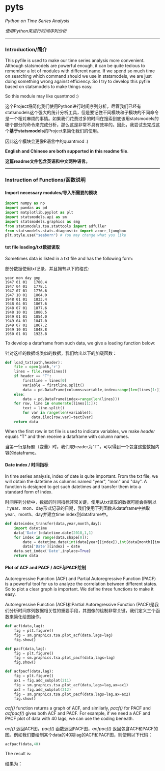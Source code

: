 # pyts
_Python on Time Series Analysis_

_使用Python来进行时间序列分析_

--------------------------
### Introduction/简介
This pyfile is used to make our time series analysis more convenient. Although statsmodels are powerful enough, it can be quite tedious to remember a lot of modules with different name. If we spend so much time on searching which command should we use in statsmodels, we are just doing something wrong against efficiency. So I try to develop this pyfile based on statsmodels to make things easy.

So this module may like quantmod :)

这个Project将简化我们使用Python进行时间序列分析。尽管我们已经有statsmodels这个强大的统计分析工具，但是要记住不同模块和子模块的不同命令是一个相对麻烦的事情。如果我们花费过多的时间在搜索到底该用statsmodels的哪个部分的命令来完成分析，那么这是非常不具有效率的。因此，我尝试去完成这个**基于statsmodels**的Project来简化我们的使用。

因此这个模块会更像R语言中的quantmod :)

**English and Chinese are both supported in this readme file.**

**这篇readme文件包含英语和中文两种语言。**

-------------------------
### Instruction of Functions/函数说明

#### Import necessary modules/导入所需要的模块
```Python
import numpy as np
import pandas as pd
import matplotlib.pyplot as plt
import statsmodels.api as sm
import statsmodels.graphics as smg
from statsmodels.tsa.stattools import adfuller
from statsmodels.stats.diagnostic import acorr_ljungbox
plt.style.use("seaborn") # You may change what you like
```
#### txt file loading/txt数据读取
Sometimes data is listed in a txt file and has the following form:

部分数据使用txt记录，并且拥有以下的格式:
```
year mon day gnp
1947 01 01   1780.4
1947 04 01   1778.1
1947 07 01   1776.6
1947 10 01   1804.0
1948 01 01   1833.4
1948 04 01   1867.6
1948 07 01   1877.6
1948 10 01   1880.5
1949 01 01   1854.0
1949 04 01   1847.0
1949 07 01   1867.2
1949 10 01   1848.8
1950 01 01   1923.8
```
To develop a dataframe from such data, we give a loading function below:

针对这样的数据或类似的数据，我们给出以下的加载函数：
```Python
def load_txt(path,header):
    file = open(path,'r')
    lines = file.readlines()
    if header == "T":
        firstline = lines[0]
        variable = firstline.split()
        data = pd.DataFrame(columns=variable,index=range(len(lines[1:])))
    else:
        data = pd.DataFrame(index=range(len(lines)))
    for row, line in enumerate(lines[1:]):
        text = line.split()
        for var in range(len(variable)):
            data.iloc[row,var]=text[var]
    return data

```
When the first row in txt file is used to indicate variables, we make _header_ equals "T" and then receive a dataframe with column names.

当第一行是标题（变量）时，我们取header为"T"，可以得到一个包含这些数据内容的dataframe。

#### Date index / 时间指标
In time series analysis, index of date is quite important. From the txt file, we will obtain the datetime as columns named "year", "mon" and "day". A function is designed to get such datetimes and transfer them into a standard form of index. 

时间序列分析中，数据的时间指标非常关键，使用从txt读取的数据可能会得到以上year、mon、day形式记录的日期，我们使用下列函数从dataframe中抽取year、month、day并建立time index到dataframe中。
```Python
def dateindex_transfer(data,year,month,day):
    import datetime
    data['Date']=datetime.date(2018,1,1)
    for index in range(data.shape[0]):
        date = datetime.date(int(data[year][index]),int(data[month][index]),int(data[day][index]))
        data['Date'][index] = date
    data.set_index('Date',inplace=True)
    return data
```

#### Plot of ACF and PACF / ACF与PACF绘制
Autoregressive Function (ACF) and Partial Autoregressive Function (PACF) is a powerful tool for us to analyze the correlation between different states. So to plot a clear graph is important. We define three functions to make it easy.

Autoregressive Function (ACF)和Partial Autoregressive Function (PACF)是我们分析时间序列数据相关性的重要手段，其图像的绘制非常关键，我们定义三个函数来简化绘图操作。
```Python
def acf(data,lag):
    fig = plt.figure()
    fig = sm.graphics.tsa.plot_acf(data,lags=lag)
    fig.show()

def pacf(data,lag):
    fig = plt.figure()
    fig = sm.graphics.tsa.plot_pacf(data,lags=lag)
    fig.show()

def acfpacf(data,lag):
    fig = plt.figure()
    ax1 = fig.add_subplot(211)
    fig = sm.graphics.tsa.plot_acf(data,lags=lag,ax=ax1)
    ax2 = fig.add_subplot(212)
    fig = sm.graphics.tsa.plot_pacf(data,lags=lag,ax=ax2)
    fig.show()
```
*acf()* function returns a graph of ACF, and similarly, *pacf()* for PACF and *acfpacf()* gives both ACF and PACF. For example, if we need a ACF and PACF plot of data with 40 lags, we can use the coding beneath.

*acf()* 返回ACF图，*pacf()* 函数返回PACF图，*acfpacf()* 返回包含ACF和PACF的图。例如我们要绘制某个data的40期lag的ACF和PACF图，则使用以下代码：
```Python
acfpacf(data,40)
```
The result is:

结果为：






